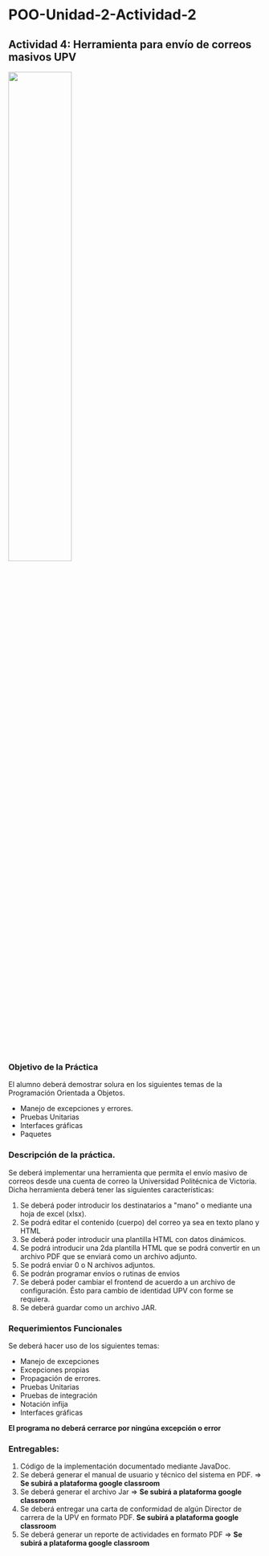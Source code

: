 # POO-Unidad-2-Actividad-2
## Actividad 4: Herramienta para envío de correos masivos UPV

<img src="https://static1-es.millenium.gg/articles/7/34/02/7/@/157894-pokemon-legends-arceus-amp_main_media_schema-1.jpg" width="50%">

### Objetivo de la Práctica

El alumno deberá demostrar solura en los siguientes temas de la Programación Orientada a Objetos.
  * Manejo de excepciones y errores.
  * Pruebas Unitarias
  * Interfaces gráficas
  * Paquetes

### Descripción de la práctica.

Se deberá implementar una herramienta que permita el envío masivo de correos desde una cuenta de correo la Universidad Politécnica de Victoria. Dicha herramienta deberá tener las siguientes características:

  1. Se deberá poder introducir los destinatarios a "mano" o mediante una hoja de excel (xlsx).
  2. Se podrá editar el contenido (cuerpo) del correo ya sea en texto plano y HTML
  3. Se deberá poder introducir una plantilla HTML con datos dinámicos.
  4. Se podrá introducir una 2da plantilla HTML que se podrá convertir en un archivo PDF que se enviará como un archivo adjunto.
  5. Se podrá enviar 0 o N archivos adjuntos.
  6. Se podrán programar envíos o rutinas de envios
  7. Se deberá poder cambiar el frontend de acuerdo a un archivo de configuración. Ésto para cambio de identidad UPV con forme se requiera.
  8. Se deberá guardar como un archivo JAR.

### Requerimientos Funcionales
Se deberá hacer uso de los siguientes temas:

  * Manejo de excepciones
  * Excepciones propias
  * Propagación de errores.
  * Pruebas Unitarias
  * Pruebas de integración
  * Notación infija
  * Interfaces gráficas

**El programa no deberá cerrarce por ningúna excepción o error**

### Entregables:

  1. Código de la implementación documentado mediante JavaDoc.
  2. Se deberá generar el manual de usuario y técnico del sistema en PDF. => **Se subirá a plataforma google classroom**
  3. Se deberá generar el archivo Jar => **Se subirá a plataforma google classroom**
  4. Se deberá entregar una carta de conformidad de algún Director de carrera de la UPV en formato PDF. **Se subirá a plataforma google classroom**
  5. Se deberá generar un reporte de actividades en formato PDF => **Se subirá a plataforma google classroom**




